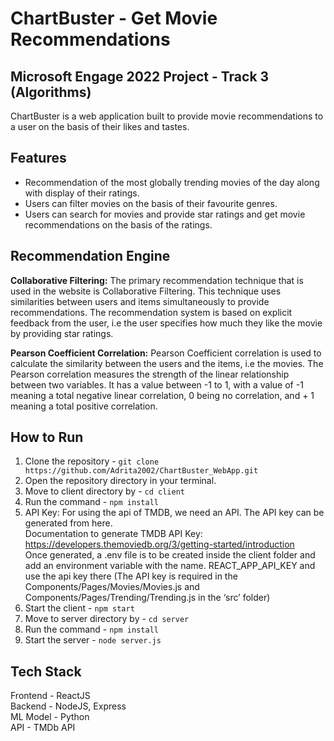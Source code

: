 # ChartBuster - Get Movie Recommendations
## Microsoft Engage 2022 Project - Track 3 (Algorithms)
 ChartBuster is a web application built to provide movie recommendations to a user on the basis of their likes and tastes.

## Features
 - Recommendation of the most globally trending movies of the day along with display of their ratings.
 - Users can filter movies on the basis of their favourite genres.
 - Users can search for movies and provide star ratings and get movie recommendations on the basis of the ratings.

## Recommendation Engine
**Collaborative Filtering:**
The primary recommendation technique that is used in the website is Collaborative Filtering. This technique uses similarities between users and items simultaneously to provide recommendations. The recommendation system is based on explicit feedback from the user, i.e the user specifies how much they like the movie by providing star ratings.

**Pearson Coefficient Correlation:**
Pearson Coefficient correlation is used to calculate the similarity between the users and the items, i.e the movies. The Pearson correlation measures the strength of the linear relationship between two variables. It has a value between -1 to 1, with a value of -1 meaning a total negative linear correlation, 0 being no correlation, and + 1 meaning a total positive correlation.

## How to Run
1. Clone the repository - `git clone https://github.com/Adrita2002/ChartBuster_WebApp.git`
2. Open the repository directory in your terminal.
3. Move to client directory by - `cd client`
4. Run the command - `npm install`
5. API Key:
  For using the api of TMDB, we need an API. The API key can be generated from here. 
  \
  Documentation to generate  TMDB API Key: https://developers.themoviedb.org/3/getting-started/introduction
  \
  Once generated, a .env file is to be created inside the client folder and add an environment variable with the name. REACT_APP_API_KEY and use the api key there     (The API key is required in the Components/Pages/Movies/Movies.js and Components/Pages/Trending/Trending.js in the ‘src’ folder)
6. Start the client - `npm start`
7. Move to server directory by - `cd server`
8. Run the command - `npm install`
9. Start the server - `node server.js`

## Tech Stack
Frontend - ReactJS\
Backend - NodeJS, Express\
ML Model - Python\
API - TMDb API






 
